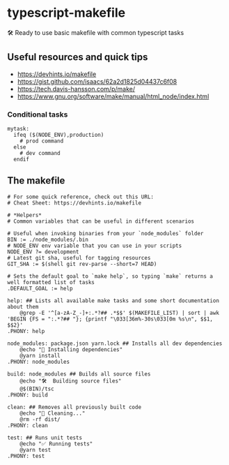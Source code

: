 # typescript-makefile
🛠 Ready to use basic makefile with common typescript tasks

## Useful resources and quick tips
- https://devhints.io/makefile
- https://gist.github.com/isaacs/62a2d1825d04437c6f08
- https://tech.davis-hansson.com/p/make/
- https://www.gnu.org/software/make/manual/html_node/index.html

### Conditional tasks
```make
mytask:
  ifeq ($(NODE_ENV),production)
    # prod command
  else
    # dev command
  endif
```


## The makefile

```make
# For some quick reference, check out this URL:
# Cheat Sheet: https://devhints.io/makefile

# *Helpers*
# Common variables that can be useful in different scenarios

# Useful when invoking binaries from your `node_modules` folder
BIN := ./node_modules/.bin
# NODE_ENV env variable that you can use in your scripts
NODE_ENV ?= development
# Latest git sha, useful for tagging resources
GIT_SHA := $(shell git rev-parse --short=7 HEAD)

# Sets the default goal to `make help`, so typing `make` returns a well formatted list of tasks
.DEFAULT_GOAL := help

help: ## Lists all available make tasks and some short documentation about them
	@grep -E '^[a-zA-Z_-]+:.*?## .*$$' $(MAKEFILE_LIST) | sort | awk 'BEGIN {FS = ":.*?## "}; {printf "\033[36m%-30s\033[0m %s\n", $$1, $$2}'
.PHONY: help

node_modules: package.json yarn.lock ## Installs all dev dependencies
	@echo "🚚 Installing dependencies"
	@yarn install
.PHONY: node_modules

build: node_modules ## Builds all source files
	@echo "🛠  Building source files"
	@$(BIN)/tsc
.PHONY: build

clean: ## Removes all previously built code
	@echo "🧹 Cleaning..."
	@rm -rf dist/
.PHONY: clean

test: ## Runs unit tests
	@echo "✅ Running tests"
	@yarn test
.PHONY: test
```
